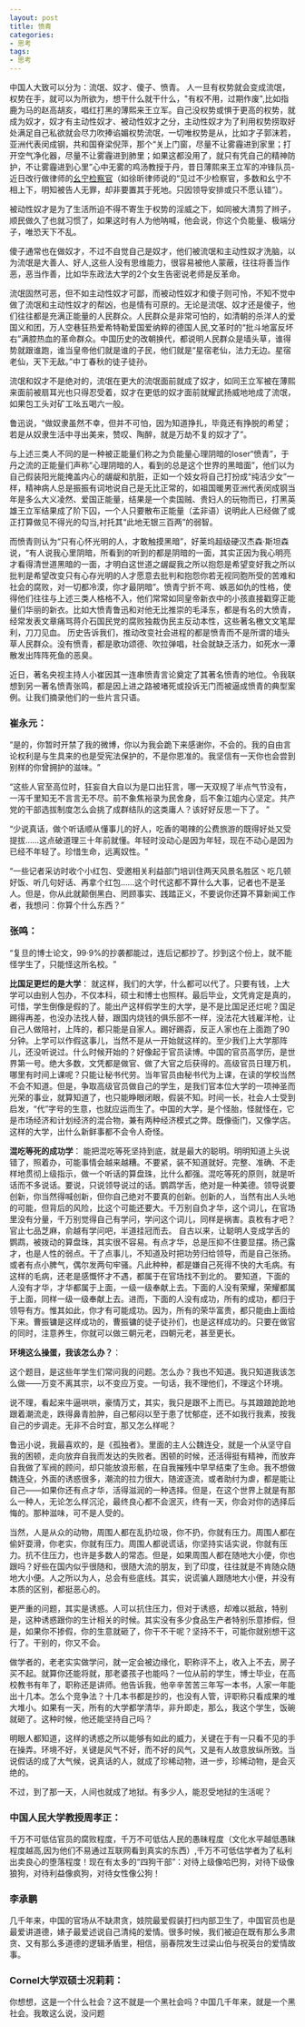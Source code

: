 ```yaml
---
layout: post
title: 愤青
categories:
- 思考
tags:
- 思考
---
```

  中国人大致可以分为：流氓、奴才、傻子、愤青。<!--more--> 人一旦有权势就会变成流氓，权势在手，就可以为所欲为，想干什么就干什么，"有权不用，过期作废",比如指鹿为马的赵高胡亥，唱红打黑的薄熙来王立军。自己没权势或惧于更高的权势，就成为奴才，奴才有主动性奴才、被动性奴才之分，主动性奴才为了利用权势捞取好处满足自己私欲就会尽力吹捧谄媚权势流氓，一切唯权势是从，比如才子郭沫若，亚洲代表闵成钢，共和国脊梁倪萍，那个“关上门窗，尽量不让雾霾进到家里；打开空气净化器，尽量不让雾霾进到肺里；如果这都没用了，就只有凭自己的精神防护，不让雾霾进到心里”心中无雾的鸡汤教授于丹，昔日薄熙来王立军的冲锋队员-近日改行做律师的[幺宁检察官](http://xcguan.net/2016/07/%E6%9D%8E%E5%BA%84%E6%A1%88-%E5%AB%96%E5%A8%BC%E9%97%A8-%E5%85%A8%E7%A8%8B%E5%A4%A7%E6%8F%AD%E7%A7%98%E7%BB%88%E4%BA%8E%E6%9D%A5%E4%BA%86/)（如徐昕律师说的“见过不少检察官，多数和幺宁不相上下，明知被告人无罪，却非要置其于死地。只因领导安排或只不愿认错”）。

  被动性奴才是为了生活所迫不得不寄生于权势的淫威之下，如同被大清剪了辫子，顺民做久了也就习惯了，如果这时有人为他呐喊，他会说，你这个负能量、极端分子，唯恐天下不乱。

  傻子通常也在做奴才，不过不自觉自己是奴才，他们被流氓和主动性奴才洗脑，以为流氓是大善人、好人,这些人没有思维能力，很容易被他人蒙蔽，往往将善当作恶，恶当作善，比如华东政法大学的2个女生告密说老师是反革命。

  流氓固然可恶，但不如主动性奴才可鄙，而被动性奴才和傻子则可怜，不知不觉中做了流氓和主动性奴才的帮凶，也是情有可原的。无论是流氓、奴才还是傻子，他们往往都是充满正能量的人民群众。人民群众是非常可怕的，如清朝的杀洋人的爱国义和团，万人空巷狂热爱希特勒爱国爱纳粹的德国人民,文革时的“批斗地富反坏右”满腔热血的革命群众。中国历史的改朝换代，都说明人民群众是墙头草，谁得势就跟谁跑，谁当皇帝他们就是谁的子民，他们就是“星宿老仙，法力无边。星宿老仙，天下无敌。”中丁春秋的徒子徒孙。

  流氓和奴才不是绝对的，流氓在更大的流氓面前就成了奴才，如同王立军被在薄熙来面前被扇耳光也只得忍受着，奴才在更低的奴才面前就耀武扬威地地成了流氓，如果包工头对矿工吆五喝六一般。

  鲁迅说，“做奴隶虽然不幸，但并不可怕，因为知道挣扎，毕竟还有挣脱的希望；若是从奴隶生活中寻出美来，赞叹、陶醉，就是万劫不复的奴才了”。

 与上述三类人不同的是一种被正能量们称之为负能量心理阴暗的loser“愤青”，于丹之流的正能量们声称“心理阴暗的人，看到的总是这个世界的黑暗面”，他们以为自己假装阳光能掩盖内心的龌龊和肮脏，正如一个妓女将自己打扮成“纯洁少女”一样，精神病人总是振振有词地说自己是无比正常的，如祖国暖男亚洲代表闵成钢当年是多么大义凌然、爱国正能量，结果是一个卖国贼、贵妇人的玩物而已，打黑英雄王立军结果成了阶下囚，一个人只要散布正能量（孟非语）说明此人已经做了或正打算做见不得光的勾当,衬托其“此地无银三百两”的弱智。
 
 而愤青则认为“只有心怀光明的人，才敢触摸黑暗”，好莱坞超级硬汉杰森·斯坦森说，“有人说我心里阴暗，所看到的听到的都是阴暗的一面，其实正因为我心明亮才看得清世道黑暗的一面，才明白这世道之龌龊我之所以抱怨是希望变好我之所以批判是希望改变只有心存光明的人才愿意去批判和抱怨你若无视同胞所受的苦难和社会的腐败，对一切都冷漠，你才最阴暗”。愤青宁折不弯、嫉恶如仇的性格，使得他们往往与上述三类人格格不入，他们常常如同皇帝新衣中的小孩直接戳穿正能量们华丽的新衣。比如大愤青鲁迅和对他无比推崇的毛泽东，都是有名的大愤青，经常发表文章痛骂蒋介石国民党的腐败独裁伪民主反动本性，这些著名檄文文笔犀利，刀刀见血。 历史告诉我们，推动改变社会进程的都是愤青而不是所谓的墙头草人民群众。没有愤青，都是歌功颂德、吹拉弹唱，社会就缺乏活力，如死水一潭散发出阵阵死鱼的恶臭。

 近日，著名央视主持人小崔因其一连串愤青言论奠定了其著名愤青的地位。令我联想到另一著名愤青张鸣，都是因上进之路被堵死或投诉无门而被逼成愤青的典型案例。让我们摘录他们的一些片言只语。

### 崔永元：

  “是的，你暂时开禁了我的微博，你以为我会跪下来感谢你，不会的。我的自由言论权利是与生具来的也是受宪法保护的，不是你恩准的。我坚信有一天你也会尝到别样的你曾拥护的滋味。 ​​​​”

 “这些人官至高位时，狂妄自大自以为是口出狂言，哪一天双规了半点气节没有，一泻千里知无不言言无不尽。前不象焦裕录为民舍身，后不象江姐内心坚定。共产党的干部选拔制度怎么会挑了成群结队的这类庸人？该好好反思一下了。 ”

 “少说真话，做个听话顺从懂事儿的好人，吃香的喝辣的公费旅游的既得好处又受提拔……这点破道理三十年前就懂。年轻时没动心是因为年轻，现在不动心是因为已经不年轻了。珍惜生命，远离奴性。 ​​​​”

 “一些记者采访时收个小红包、受邀相关利益部门培训住两天风景名胜区丶吃几顿好饭、听几句好话、再拿个红包……这个时代这都不算什么大事，记者也不是圣人。但是，你从此就颠倒黑白、罔顾事实、践踏正义，不要说你还算不算新闻工作者，我想问：你算个什么东西？ ​​​​”

### 张鸣：

  “复旦的博士论文，99·9%的抄袭都能过，连后记都抄了。抄到这个份上，就不能怪学生了，只能怪这所名校。 ​​​​”
 
 **比国足更烂的是大学**：
 就这样，我们的大学，什么都可以代了。只要有钱，上大学可以由别人包办，不仅本科，硕士和博士也照样。最后毕业，文凭肯定是真的，可惜，学生倒像是假的了。能出产这样假学生的大学，是不是比国足还烂呢？国足踢得再差，也没办法找人替，跟国内烧钱的俱乐部不一样，没法花大钱雇洋枪，让自己人做陪衬，上阵的，都只能是自家人。踢好踢孬，反正人家也在上面跑了90分钟。上学可以作假这事儿，当然不是从一开始就这样的。至少我们上大学那阵儿，还没听说过。什么时候开始的？好像起于官员读博。中国的官员高学历，是世界第一号。绝大多数，文凭都是做官、做了大官之后获得的。高级官员日理万机，哪里有时间上课呢？只能让秘书代劳。当年官员由秘书代为上课，在读的学校当然不会不知道。但是，争取高级官员做自己的学生，是我们官本位大学的一项神圣而光荣的事业，就算知道了，也只能睁眼闭眼，假装不知。时间一长，社会人士受到启发，“代”字号的生意，也就应运而生了。中国的大学，是个怪胎，怪就怪在，它是市场经济和计划经济的混合物，兼有两种经济模式之弊。既像衙门，又像学店。这样的大学，出什么新鲜事都不会令人奇怪。

 
 **混吃等死的成功学**： 能把混吃等死坚持到底，就是最大的聪明。明明知道上头说错了，照着办，可能事情会越来越糟。不要紧，装不知道就好。完整、准确、不走样地贯彻上级指示，做一个听话的算盘珠，比什么都强。混吃等死的原则，就是听话而不多说话。要说，只说领导说过的话。鹦鹉学舌，绝对是一种美德。领导说要创新，你当然得喊创新，但你自己绝对不要真的创新。创新的人，当然有出人头地的可能，但背后的风险，比这个可能还要大。千万别自负才华，这个词儿，在官场里没有分量，千万别觉得自己有学问，学问这个词儿，同样是祸害。袁枚有才吧？官止七品芝麻，俞越有学问吧，半道挂冠而去。   自古以来，让聪明人变成学舌的鹦鹉，被拨动的算盘珠，其实很不容易。有点才华，总是压抑不住要显摆。扬己露才，也是人性的弱点。干了点事儿，不知道及时把功劳归给领导，而是自己张扬。或者有点小脾气，偶尔发两句牢骚。凡此种种，都是嫌自己死得不快的大毛病。有这样的毛病，还老是感慨怀才不遇，都属于在官场找不到北的。   要知道，下面的人没有才华，才华都属于上面，一级一级奉献上去。下面的人没有荣耀，荣耀都属于上面，同样一级一级奉献上去。进而，下面的人没有成功，所有的成功，都归于领导有方。惟其如此，你才有可能成功。因为，所有的荣华富贵，都只能由上面给下来。曹振镛是这样成功的，曹振镛的徒子徒孙们，也是这样成功的。只要在做官的同时，注意养生，你就可以做三朝元老，四朝元老，甚至更长。


**环境这么操蛋，我该怎么办？**：        

这个题目，是这些年学生们常问我的问题。怎么办？我也不知道。我只知道我该怎么做——万变不离其宗，以不变应万变。一句话，我不理他们，不理这个环境。

说不理，看起来牛逼哄哄，豪情万丈，其实，我只是跟不上而已。与其踉踉跄跄地跟着潮流走，跌得鼻青脸肿，自己郁闷以至于患了忧郁症，还不如我行我素，按我自己的步调走。无非不合时宜，那又怎么样呢？

鲁迅小说，我最喜欢的，是《孤独者》。里面的主人公魏连殳，就是一个从坚守自我的困顿，走向放弃自我而发达的失败者。困顿的时候，还活得挺有精神，而放弃自我做了军阀的顾问，却只能放浪形骸，在自我摧残中早早结束了生命。我不想做魏连殳，外面的诱惑很多，潮流的拉力很大，随波逐流，或者助纣为虐，都是能让自己——如果你还有点才华，活得滋润的一种选择。但是，在这个世界上就是有那么一种人，无论怎么样沉沦，最终良心都不会泯灭，终有一天，你会对你的选择后悔的。那种滋味，可不是人受的。

当然，人是从众的动物，周围人都在乱扔垃圾，你不扔，你就有压力。周围人都在偷奸耍滑，你老实，你就有压力。周围人都说谎话，你坚持实话实说，你就有压力。抗不住压力，也许是多数人的常态。但是，如果周围人都在随地大小便，你也跟吗？好些在国内似乎很随和，很随大流的朋友，到了印度，往往就是不肯随众随地大小便。人之所以为人，总会有些底线。其实，说谎骗人跟随地大小便，并没有本质的区别，都挺恶心的。

更严重的问题，其实是诱惑。人可以抗住压力，但对于诱惑，却难以抵敌，特别是，这种诱惑跟你的生计相关的时候。其实没有多少食品生产者特别乐意掺假，但是，如果你不掺假，你的生意就砸了，你干不干呢？坚持不干，可能你就别想干这行了。干别的，你又不会。

做学者的，老老实实做学问，就一定会被边缘化，职称评不上，收入上不去，房子买不起。就算你还能将就，那老婆孩子也能吗？一位从前的学生，博士毕业，在高校教书有年了，职称还是讲师。他告诉我，他辛辛苦苦三年写一本书，人家一年能出十几本。怎么个竞争法？十几本书都是抄的，也没有人管，评职称只看成果的堆大堆小。如果有一天，所有的大学都学清华，非升即走，那么，我这个学生，饭碗就砸了。这种时候，他还能坚持自己吗？

明眼人都知道，这样的诱惑之所以能够有如此的威力，关键在于有一只看不见的手在操弄。环境不好，关键是风气不好，而不好的风气，又是有人故意放纵所致。当说假话的成了大气候，说真话的人，就成了珍稀动物，进一步，珍稀动物，是会灭绝的。

不过，到了那一天，人间也就成了地狱。有多少人，能忍受地狱的生活呢？


### 中国人民大学教授周孝正：

千万不可低估官员的腐败程度，千万不可低估人民的愚昧程度（文化水平越低愚昧程度越高,因为他们不易通过互联网看到真实的东西）,千万不可低估学者为了私利出卖良心的堕落程度！现在有太多的“四狗干部”：对待上级像哈巴狗，对待下级像狼狗，对待利益像疯狗，对待女性像公狗！

### 李承鹏

几千年来，中国的官场从不缺肃贪，妓院最爱假装打扫内部卫生了，中国官员也是最爱讲道德，婊子最爱述说自己清纯的爱情。很多时候，我们被迫在既有那么多肃贪、又有那么多道德的逻辑矛盾里，相信，丽春院发生过梁山伯与祝英台的爱情故事。

### Cornel大学双硕士况莉莉：

你想想，这是一个什么社会？这不就是一个黑社会吗？中国几千年来，就是一个黑社会。我敢这么说，没问题
